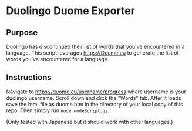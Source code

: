 # Duolingo Duome Exporter

## Purpose

Duolingo has discontinued their list of words that you've encountered in a 
language. This script leverages https://Duome.eu to generate the list of words you've
encountered for a language.

## Instructions

Navigate to https://duome.eu/username/progress where username is your duolingo
username. Scroll down and click the "Words" tab. After it loads save the html
file as duome.htm in the directory of your local copy of this repo. Then simply
run `node nodeScript.js`.

(Only tested with Japanese but it should work with other languages.)